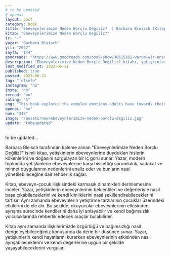 ```yaml
---
# to be updated
# openaı
layout: post
category: book
title: "Ebeveynlerimize Neden Borçlu Değiliz?  | Barbara Bleisch (Kitap)"
kitap: "Ebeveynlerimize Neden Borçlu Değiliz?"
tr: "-"
yazar: "Barbara Bleisch"
yil: "2022"
sayfa: "144"
goodreads: "https://www.goodreads.com/book/show/38615161-warum-wir-unseren-eltern-nichts-schulden"
description: "Ebeveynlerimize Neden Borçlu Değiliz? kitabı, yetişkinlerin ebeveynleriyle olan ilişkilerini sorguluyor, sorumluluk ve minnet duygularını anlamaya yönelik bir çerçeve çiziyor."
last_modified_at: 2023-06-21
published: true
posted: 2023-06-21
tag: "felsefe"
instagram: "no"
insta: "no"
reread: "no"
rating: "5"
eng: "This book explores the complex emotions adults have towards their parents and offers guidance on navigating these feelings in modern society."
openai: "no"
num: "343"
image: "/assets/new/ebeveynlerimize-neden-borclu-degiliz.jpg"
update: "tobeupdated"
---
```


to be updated...

Barbara Bleisch tarafından kaleme alınan "Ebeveynlerimize Neden Borçlu Değiliz?" isimli kitap, yetişkinlerin ebeveynlerine duydukları hislerin kökenlerini ve doğasını sorgulayan bir iç görü sunar. Yazar, modern toplumda yetişkinlerin ebeveynlerine karşı hissettiği sorumluluk, sadakat ve minnet duygularının nedenlerini analiz eder ve bunların nasıl yönetilebileceğine dair rehberlik sağlar.

Kitap, ebeveyn-çocuk ilişkisindeki karmaşık dinamikleri derinlemesine inceler. Yazar, yetişkinlerin ebeveynlerinin beklentileri ve değerleriyle nasıl başa çıkabileceklerini ve kendi kimliklerini nasıl şekillendirebileceklerini tartışır. Aynı zamanda ebeveynlerin yetiştirme tarzlarının çocuklar üzerindeki etkilerini de ele alır. Bu şekilde, okuyucular ebeveynlerinin etkisinden ayrışma sürecinde kendilerini daha iyi anlayabilir ve kendi bağımsızlık yolculuklarında rehberlik edecek araçlar bulabilirler.

Kitap aynı zamanda ilişkilerimizde özgürlüğü ve bağımsızlığı nasıl dengeleyebileceğimiz konusunda da derin bir düşünce sunar. Yazar, yetişkinlerin kendi hayatlarını kurarken ebeveynlerinin etkisinden nasıl ayrışabileceklerini ve kendi değerlerine uygun bir şekilde yaşayabileceklerini vurgular.
